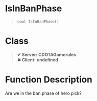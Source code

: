# IsInBanPhase
> `bool IsInBanPhase()`
# Class
> __✔ Server: CDOTAGamerules__  
> __✖ Client: undefined__  
# Function Description
Are we in the ban phase of hero pick?

